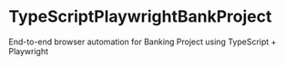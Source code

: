 # TypeScriptPlaywrightBankProject
End-to-end browser automation for Banking Project using TypeScript + Playwright
